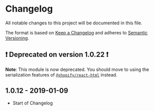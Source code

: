 # Changelog

All notable changes to this project will be documented in this file.

The format is based on [Keep a Changelog](http://keepachangelog.com/en/1.0.0/)
and adheres to [Semantic Versioning](http://semver.org/spec/v2.0.0.html).

## ❗️ Deprecated on version 1.0.22 ❗️

**Note**: This module is now deprecated. You should move to using the serialization features of [`@shopify/react-html`](../react-html) instead.

## 1.0.12 - 2019-01-09

- Start of Changelog
